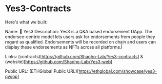 # Yes3-Contracts

Here's what we built:

Name: 🤤 Yes3
Description: Yes3 is a Q&A based endorsement DApp. The endorsee-centric model lets users ask for endorsements from people they regard as qualified. Endorsements will be recorded on chain and users can display these endorsements as NFTs across all platforms.Î

Links: (contracts)[https://github.com/Shaoho-Lab/Yes3-contracts] & (website)[https://github.com/Shaoho-Lab/Yes3-web]

Public URL: (ETHGlobal Public URL)[https://ethglobal.com/showcase/yes3-qwjop]
